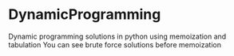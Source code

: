 # DynamicProgramming
Dynamic programming solutions in python using memoization and tabulation
You can see brute force solutions before memoization
